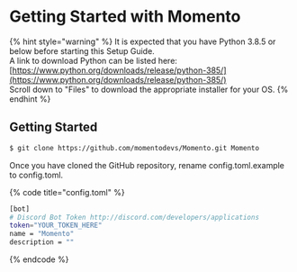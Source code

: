 # Getting Started with Momento

{% hint style="warning" %}
 It is expected that you have Python 3.8.5 or below before starting this Setup Guide.  
A link to download Python can be listed here: [https://www.python.org/downloads/release/python-385/](https://www.python.org/downloads/release/python-385/)   
Scroll down to "Files" to download the appropriate installer for your OS. 
{% endhint %}

## Getting Started

```bash
$ git clone https://github.com/momentodevs/Momento.git Momento
```

Once you have cloned the GitHub repository, rename config.toml.example to config.toml.

{% code title="config.toml" %}
```bash
[bot]
# Discord Bot Token http://discord.com/developers/applications
token="YOUR_TOKEN_HERE"
name = "Momento"
description = ""
```
{% endcode %}





